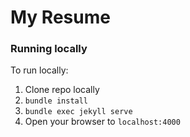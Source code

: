 # My Resume

### Running locally

To run locally:

1. Clone repo locally
1. `bundle install`
2. `bundle exec jekyll serve`
3. Open your browser to `localhost:4000`

